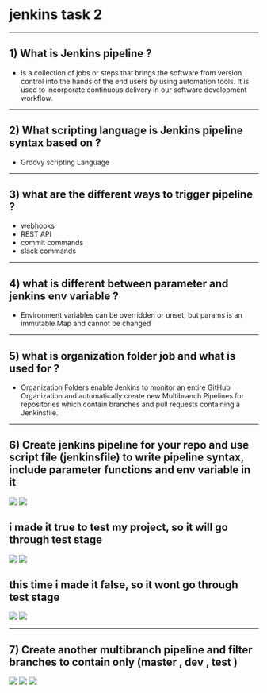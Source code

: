 # jenkins task 2

-----------------------------------------
## 1) What is Jenkins pipeline ?
- is a collection of jobs or steps that brings the software from version control into the hands of the end users by using automation tools. It is used to incorporate continuous delivery in our software development workflow.

-----------------------------------------
## 2) What scripting language is Jenkins pipeline syntax based on ?
- Groovy scripting Language
  
-----------------------------------------
## 3) what are the different ways to trigger pipeline ? 
- webhooks
- REST API
- commit commands
- slack commands

-----------------------------------------
## 4) what is different between parameter and jenkins env variable ?
- Environment variables can be overridden or unset, but params is an immutable Map and cannot be changed
  
-----------------------------------------
## 5) what is organization folder job and what is used for ?
- Organization Folders enable Jenkins to monitor an entire GitHub Organization and automatically create new Multibranch Pipelines for repositories which contain branches and pull requests containing a Jenkinsfile.

-----------------------------------------
## 6) Create jenkins pipeline for your repo and use script file (jenkinsfile) to write pipeline syntax, include parameter functions and env variable in it 
![](https://github.com/IbrahimmAdel/DevOps_sprints/blob/main/Jenkins/jenkins_2/screenshots/1.1.png)
![](https://github.com/IbrahimmAdel/DevOps_sprints/blob/main/Jenkins/jenkins_2/screenshots/1.2.png)
## i made it true to test my project, so it will go through test stage
![](https://github.com/IbrahimmAdel/DevOps_sprints/blob/main/Jenkins/jenkins_2/screenshots/1.3.png)
![](https://github.com/IbrahimmAdel/DevOps_sprints/blob/main/Jenkins/jenkins_2/screenshots/1.4.png)
## this time i made it false, so it wont go through test stage
![](https://github.com/IbrahimmAdel/DevOps_sprints/blob/main/Jenkins/jenkins_2/screenshots/1.5.png)
![](https://github.com/IbrahimmAdel/DevOps_sprints/blob/main/Jenkins/jenkins_2/screenshots/1.6.png)

-----------------------------------------
## 7) Create another multibranch pipeline and filter branches to contain only (master , dev , test ) 
![](https://github.com/IbrahimmAdel/DevOps_sprints/blob/main/Jenkins/jenkins_2/screenshots/2.1.png)
![](https://github.com/IbrahimmAdel/DevOps_sprints/blob/main/Jenkins/jenkins_2/screenshots/2.2.png)
![](https://github.com/IbrahimmAdel/DevOps_sprints/blob/main/Jenkins/jenkins_2/screenshots/2.3.png)
